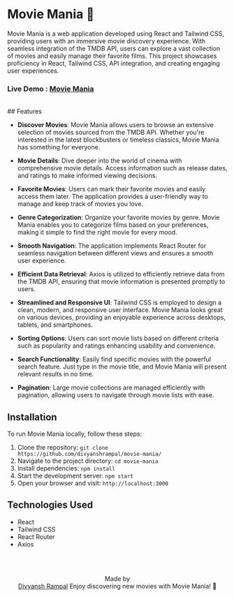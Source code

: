 # Movie Mania 🎥

Movie Mania is a web application developed using React and Tailwind CSS, providing users with an immersive movie discovery experience. With seamless integration of the TMDB API, users can explore a vast collection of movies and easily manage their favorite films. This project showcases proficiency in React, Tailwind CSS, API integration, and creating engaging user experiences.

### Live Demo : [Movie Mania](https://stately-douhua-f8c083.netlify.app/)
<br>
## Features

- **Discover Movies**: Movie Mania allows users to browse an extensive selection of movies sourced from the TMDB API. Whether you're interested in the latest blockbusters or timeless classics, Movie Mania has something for everyone.

- **Movie Details**: Dive deeper into the world of cinema with comprehensive movie details. Access information such as release dates, and ratings to make informed viewing decisions.

- **Favorite Movies**: Users can mark their favorite movies and easily access them later. The application provides a user-friendly way to manage and keep track of movies you love.

- **Genre Categorization**: Organize your favorite movies by genre. Movie Mania enables you to categorize films based on your preferences, making it simple to find the right movie for every mood.

- **Smooth Navigation**: The application implements React Router for seamless navigation between different views and ensures a smooth user experience.

- **Efficient Data Retrieval**: Axios is utilized to efficiently retrieve data from the TMDB API, ensuring that movie information is presented promptly to users.

- **Streamlined and Responsive UI**: Tailwind CSS is employed to design a clean, modern, and responsive user interface. Movie Mania looks great on various devices, providing an enjoyable experience across desktops, tablets, and smartphones.

- **Sorting Options**: Users can sort movie lists based on different criteria such as popularity and ratings enhancing usability and convenience.

- **Search Functionality**: Easily find specific movies with the powerful search feature. Just type in the movie title, and Movie Mania will present relevant results in no time.

- **Pagination**: Large movie collections are managed efficiently with pagination, allowing users to navigate through movie lists with ease.

## Installation

To run Movie Mania locally, follow these steps:

1. Clone the repository: `git clone https://github.com/divyanshrampal/movie-mania/`
2. Navigate to the project directory: `cd movie-mania`
3. Install dependencies: `npm install`
4. Start the development server: `npm start`
5. Open your browser and visit: `http://localhost:3000`

## Technologies Used

- React
- Tailwind CSS
- React Router
- Axios

<br><br>

<p align='center'>
    Made by
    <br>
    <a href="https://github.com/divyanshrampal">Divyansh Rampal</a>
    Enjoy discovering new movies with Movie Mania! 🎥
</p>


